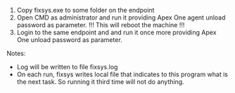 1. Copy fixsys.exe to some folder on the endpoint
2. Open CMD as administrator and run it providing Apex One agent unload password
   as parameter. !!! This will reboot the machine !!!
3. Login to the same endpoint and and run it once more providing Apex One
   unload password as parameter.

Notes:
- Log will be written to file fixsys.log
- On each run, fixsys writes local file that indicates to this program what is
  the next task. So running it third time will not do anything.
